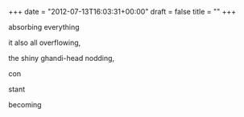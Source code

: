 +++
date = "2012-07-13T16:03:31+00:00"
draft = false
title = ""
+++
<p>absorbing everything</p>&#13;
<p>it also all overflowing,</p>&#13;
<p>the shiny ghandi-head nodding,</p>&#13;
<p>con</p>&#13;
<p>stant</p>&#13;
<p>becoming</p> 
